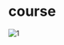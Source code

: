 # course
![1](https://github.com/pudovana/course/assets/124800948/d13e04f5-7ad9-4a66-bad7-2abb8392687b)
